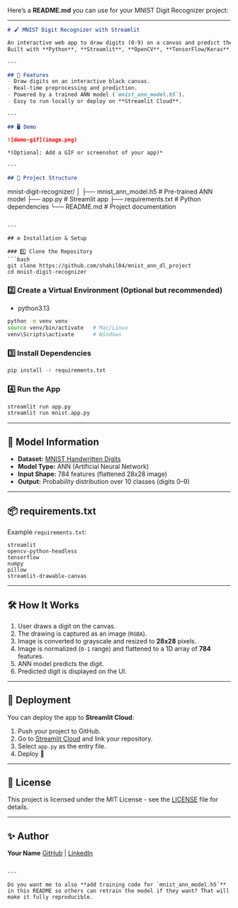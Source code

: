 Here’s a **README.md** you can use for your MNIST Digit Recognizer project:

---

```markdown
# 🖌️ MNIST Digit Recognizer with Streamlit

An interactive web app to draw digits (0-9) on a canvas and predict them using a pre-trained Artificial Neural Network (ANN) trained on the MNIST dataset.  
Built with **Python**, **Streamlit**, **OpenCV**, **TensorFlow/Keras**, and **streamlit-drawable-canvas**.

---

## 📌 Features
- Draw digits on an interactive black canvas.
- Real-time preprocessing and prediction.
- Powered by a trained ANN model (`mnist_ann_model.h5`).
- Easy to run locally or deploy on **Streamlit Cloud**.

---

## 🖥️ Demo

![demo-gif](image.png)

*(Optional: Add a GIF or screenshot of your app)*

---

## 📂 Project Structure
```

mnist-digit-recognizer/
│
├── mnist\_ann\_model.h5        # Pre-trained ANN model
├── app.py                    # Streamlit app
├── requirements.txt          # Python dependencies
└── README.md                 # Project documentation

````

---

## ⚙️ Installation & Setup

### 1️⃣ Clone the Repository
```bash
git clone https://github.com/shahil04/mnist_ann_dl_project
cd mnist-digit-recognizer
````

### 2️⃣ Create a Virtual Environment (Optional but recommended)
- python3.13
```bash
python -m venv venv
source venv/bin/activate   # Mac/Linux
venv\Scripts\activate      # Windows
```

### 3️⃣ Install Dependencies

```bash
pip install -r requirements.txt
```

### 4️⃣ Run the App

```bash
streamlit run app.py
streamlit run mnist.app.py

```

---

## 🧠 Model Information

* **Dataset:** [MNIST Handwritten Digits](http://yann.lecun.com/exdb/mnist/)
* **Model Type:** ANN (Artificial Neural Network)
* **Input Shape:** 784 features (flattened 28x28 image)
* **Output:** Probability distribution over 10 classes (digits 0–9)

---

## 📦 requirements.txt

Example `requirements.txt`:

```
streamlit
opencv-python-headless
tensorflow
numpy
pillow
streamlit-drawable-canvas
```

---

## 🛠️ How It Works

1. User draws a digit on the canvas.
2. The drawing is captured as an image (`RGBA`).
3. Image is converted to grayscale and resized to **28x28** pixels.
4. Image is normalized (`0-1` range) and flattened to a 1D array of **784** features.
5. ANN model predicts the digit.
6. Predicted digit is displayed on the UI.

---

## 🚀 Deployment

You can deploy the app to **Streamlit Cloud**:

1. Push your project to GitHub.
2. Go to [Streamlit Cloud](https://streamlit.io/cloud) and link your repository.
3. Select `app.py` as the entry file.
4. Deploy 🚀

---

## 📜 License

This project is licensed under the MIT License - see the [LICENSE](LICENSE) file for details.

---

## ✨ Author

**Your Name**
[GitHub](https://github.com/shahil04) | [LinkedIn](https://in.linkedin.com/in/md-shahil-ai)

```

---

Do you want me to also **add training code for `mnist_ann_model.h5`** in this README so others can retrain the model if they want? That will make it fully reproducible.
```
